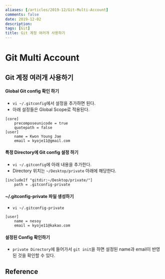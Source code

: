 ```yaml
---
aliases: [/articles/2019-12/Git-Multi-Account]
comments: false
date: 2019-12-02
description: 
tags: [Git]
title: Git 계정 여러개 사용하기
---
```

# Git Multi Account
## Git 계정 여러개 사용하기

#### Global Git config 확인 하기
- `vi ~/.gitconfig`에서 설정을 추가하면 된다.
- 아래 설정들은 Global Scope로 적용된다.
```
[core]
	precomposeunicode = true
	quotepath = false
[user]
	name = Kwon Young Jae
	email = kyoje11@gmail.com
```

#### 특정 Directory에 Git config 설정 하기
- `vi ~/.gitconfig`에 아래 내용을 추가한다.
- Directory 위치는 `~/Desktop/private` 아래에 해당한다.
```
[includeIf "gitdir:~/Desktop/private/"]
	path = .gitconfig-private
```

#### ~/.gitconfig-private 파일 생성하기
- `vi ~/.gitconfig-private`
```
[user]
	name = nesoy
	email = kyoje11@kakao.com
```

#### 설정된 Config 확인하기
- `private Directory`에 들어가서 `git init`을 하면 설정된 name과 email이 반영된 것을 확인할 수 있다.


## Reference
